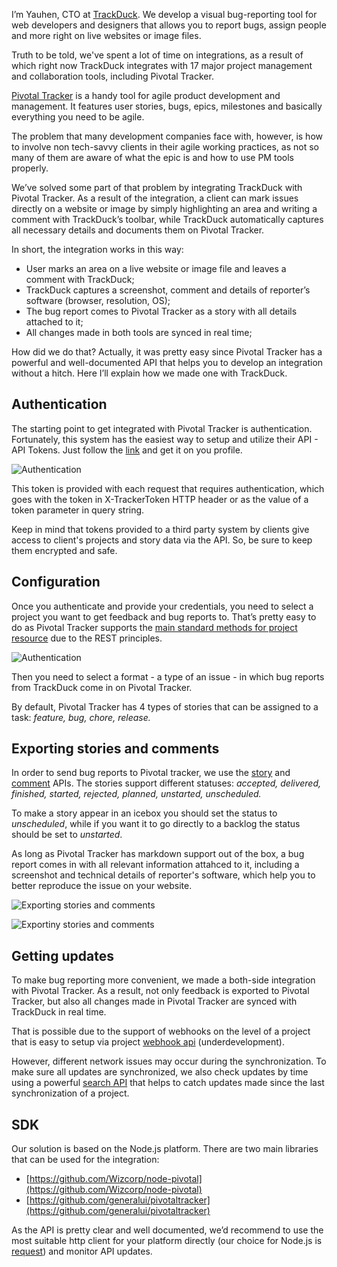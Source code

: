 I’m Yauhen, CTO at [TrackDuck](https://trackduck.com/en/). We develop a visual bug-reporting tool for web developers and designers that allows you to report bugs, assign people and more right on live websites or image files.

Truth to be told, we've spent a lot of time on integrations, as a result of which right now TrackDuck integrates with 17 major project management and collaboration tools, including Pivotal Tracker. 

[Pivotal Tracker](http://www.pivotaltracker.com) is a handy tool for agile product development and management. It features user stories, bugs, epics, milestones and basically everything you need to be agile. 

The problem that many development companies face with, however, is how to involve non tech-savvy clients in their agile working practices, as not so many of them are aware of what the epic is and how to use PM tools properly.

We’ve solved some part of that problem by integrating TrackDuck with Pivotal Tracker. As a result of the integration, a client can mark issues directly on a website or image by simply highlighting an area and writing a comment with TrackDuck’s toolbar, while TrackDuck automatically captures all necessary details and documents them on Pivotal Tracker.

In short, the integration works in this way:
* User marks an area on a live website or image file and leaves a comment with TrackDuck;
* TrackDuck captures a screenshot, comment and details of reporter’s software (browser, resolution, OS);
* The bug report comes to Pivotal Tracker as a story with all details attached to it;
* All changes made in both tools are synced in real time;

How did we do that? Actually, it was pretty easy since Pivotal Tracker has a powerful and well-documented API that helps you to develop an integration without a hitch. Here I’ll explain how we made one with TrackDuck.

## Authentication

The starting point to get integrated with Pivotal Tracker is authentication. Fortunately, this system has the easiest way to setup and utilize their API - API Tokens. Just follow the [link](https://www.pivotaltracker.com/profile) and get it on you profile. 

![Authentication](https://blog.trackduck.com/wp-content/uploads/2015/04/Authentication.png)

This token is provided with each request that requires authentication, which goes with the token in X-TrackerToken HTTP header or as the value of a token parameter in query string. 

Keep in mind that tokens provided to a third party system by clients give access to client's projects and story data via the API. So, be sure to keep them encrypted and safe.

## Configuration

Once you authenticate and provide your credentials, you need to select a project you want to get feedback and bug reports to. That’s pretty easy to do as Pivotal Tracker supports the [main standard methods for project resource](https://www.pivotaltracker.com/help/api/rest/v5#Projects) due to the REST principles.

![Authentication](https://blog.trackduck.com/wp-content/uploads/2015/04/Configuration.png)

Then you need to select a format - a type of an issue - in which bug reports from TrackDuck come in on Pivotal Tracker.

By default, Pivotal Tracker has 4 types of stories that can be assigned to a task: *feature, bug, chore, release.*

## Exporting stories and comments

In order to send bug reports to Pivotal tracker, we use the [story](https://www.pivotaltracker.com/help/api/rest/v5#Stories) and [comment](https://www.pivotaltracker.com/help/api/rest/v5#Comments) APIs. The stories support different statuses: *accepted, delivered, finished, started, rejected, planned, unstarted, unscheduled.*

To make a story appear in an icebox you should set the status to *unscheduled*, while if you want it to go directly to a backlog the status should be set to *unstarted*.

As long as Pivotal Tracker has markdown support out of the box, a bug report comes in with all relevant information attahced to it, including a screenshot and  technical details of reporter's software, which help you to better reproduce the issue on your website.

![Exporting stories and comments](https://blog.trackduck.com/wp-content/uploads/2015/04/export1.png)

![Exportiny stories and comments](https://blog.trackduck.com/wp-content/uploads/2015/04/export2.png)

## Getting updates

To make bug reporting more convenient, we made a both-side integration with Pivotal Tracker. As a result, not only feedback is exported to Pivotal Tracker, but also all changes made in Pivotal Tracker are synced with TrackDuck in real time.

That is possible due to the support of webhooks on the level of a project that is easy to setup via project [webhook api](https://www.pivotaltracker.com/help/api/rest/v5#Project_Webhooks) (underdevelopment).

However, different network issues may occur during the synchronization. To make sure all updates are synchronized, we also check updates by time using a powerful [search API](https://www.pivotaltracker.com/help/api/rest/v5#Stories) that helps to catch updates made since the last synchronization of a project.

## SDK

Our solution is based on the Node.js platform. There are two main libraries that can be used for the integration:
* [https://github.com/Wizcorp/node-pivotal](https://github.com/Wizcorp/node-pivotal)
* [https://github.com/generalui/pivotaltracker](https://github.com/generalui/pivotaltracker)

As the API is pretty clear and well documented, we’d recommend to use the most suitable http client for your platform directly (our choice for Node.js is [request](https://github.com/request/request)) and monitor API updates.